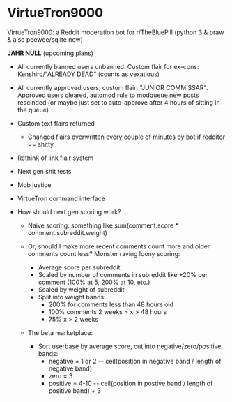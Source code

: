 # VirtueTron9000


VirtueTron9000: a Reddit moderation bot for r/TheBluePill (python 3 &amp; praw &amp; also peewee/sqlite now)

**JAHR NULL** (upcoming plans)

- All currently banned users unbanned. Custom flair for ex-cons: Kenshiro/"ALREADY DEAD" (counts as vexatious)
- All currently approved users, custom flair: "JUNIOR COMMISSAR". Approved users cleared, automod rule to modqueue new posts rescinded (or maybe just set to auto-approve after 4 hours of sitting in the queue)
- Custom text flairs returned
    - Changed flairs overwritten every couple of minutes by bot if redditor == shitty
- Rethink of link flair system
- Next gen shit tests
- Mob justice
- VirtueTron command interface

- How should next gen scoring work?
    - Naive scoring: something like sum(comment.score * comment.subreddit.weight)

    - Or, should I make more recent comments count more and older comments count less? Monster raving loony scoring:
        - Average score per subreddit
        - Scaled by number of comments in subreddit like +20% per comment (100% at 5, 200% at 10, etc.)
        - Scaled by weight of subreddit
        - Split into weight bands:
            - 200% for comments less than 48 hours old
            - 100% comments 2 weeks > x > 48 hours
            - 75% x > 2 weeks

    - The beta marketplace:
        - Sort userbase by average score, cut into negative/zero/positive bands:
            - negative = 1 or 2 -- ceil(position in negative band / length of negative band)
            - zero = 3
            - positive = 4-10 -- ceil(position in postive band / length of positive band) + 3